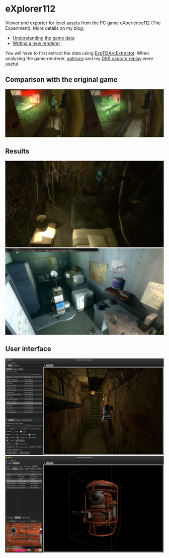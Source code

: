 # eXplorer112

Viewer and exporter for level assets from the PC game eXperience112 (The Experiment). More details on my blog:

* [Understanding the game data](https://blog.simonrodriguez.fr/articles/2024/08/experimenting_with_experience_112.html)
* [Writing a new renderer](https://blog.simonrodriguez.fr/articles/2024/09/running_another_experience_112.html)

You will have to first extract the data using [Exp112ArcExtractor](https://github.com/dasbarr/Exp112ArcExtractor). When analysing the game renderer, [apitrace](http://apitrace.github.io) and my [DX9 capture replay](https://github.com/kosua20/apitrace-dx9-viewer) were useful.

## Comparison with the original game

![Game left, renderer right](doc/comparison.png)

## Results

![](doc/result_0.png)
![](doc/result_1.png)

## User interface

![](doc/ui_0.png)
![](doc/ui_1.png)
